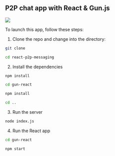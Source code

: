 ## P2P chat app with React & Gun.js

![](header.jpg)

To launch this app, follow these steps:

1. Clone the repo and change into the directory:

```sh
git clone 

cd react-p2p-messaging
```

2. Install the dependencies

```sh
npm install

cd gun-react

npm install

cd ..
```

3. Run the server

```sh
node index.js
```

4. Run the React app

```sh
cd gun-react

npm start
```
